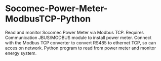 # Socomec-Power-Meter-ModbusTCP-Python
Read and monitor Socomec Power Meter via Modbus TCP.
Requires Communication JBUS/MODBUS module to install power meter.
Connect with the Modbus TCP converter to convert RS485 to ethernet TCP, so can acces on network.
Python program to read from power meter and monitor energy system.
